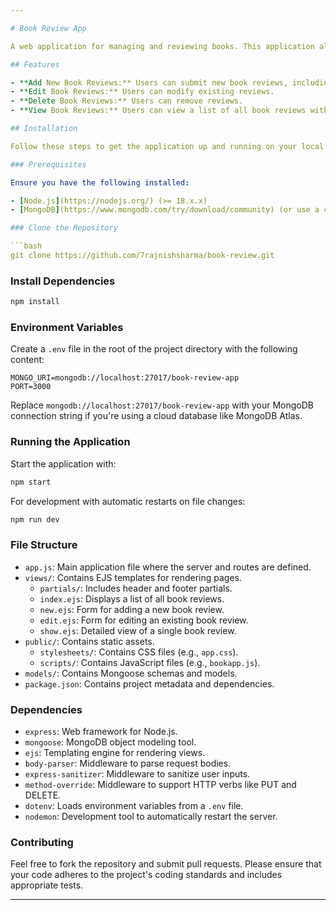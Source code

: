 ```yaml
---

# Book Review App

A web application for managing and reviewing books. This application allows users to add, edit, delete, and view book reviews. It is built with Node.js, Express, and MongoDB, and uses Semantic UI for styling.

## Features

- **Add New Book Reviews:** Users can submit new book reviews, including title, cover image URL, summary, and rating.
- **Edit Book Reviews:** Users can modify existing reviews.
- **Delete Book Reviews:** Users can remove reviews.
- **View Book Reviews:** Users can view a list of all book reviews with options to see detailed information.

## Installation

Follow these steps to get the application up and running on your local machine.

### Prerequisites

Ensure you have the following installed:

- [Node.js](https://nodejs.org/) (>= 18.x.x)
- [MongoDB](https://www.mongodb.com/try/download/community) (or use a cloud database like MongoDB Atlas)

### Clone the Repository

```bash
git clone https://github.com/7rajnishsharma/book-review.git
```

### Install Dependencies

```bash
npm install
```

### Environment Variables

Create a `.env` file in the root of the project directory with the following content:

```plaintext
MONGO_URI=mongodb://localhost:27017/book-review-app
PORT=3000
```

Replace `mongodb://localhost:27017/book-review-app` with your MongoDB connection string if you're using a cloud database like MongoDB Atlas. 

### Running the Application

Start the application with:

```bash
npm start
```

For development with automatic restarts on file changes:

```bash
npm run dev
```

### File Structure

- `app.js`: Main application file where the server and routes are defined.
- `views/`: Contains EJS templates for rendering pages.
  - `partials/`: Includes header and footer partials.
  - `index.ejs`: Displays a list of all book reviews.
  - `new.ejs`: Form for adding a new book review.
  - `edit.ejs`: Form for editing an existing book review.
  - `show.ejs`: Detailed view of a single book review.
- `public/`: Contains static assets.
  - `stylesheets/`: Contains CSS files (e.g., `app.css`).
  - `scripts/`: Contains JavaScript files (e.g., `bookapp.js`).
- `models/`: Contains Mongoose schemas and models.
- `package.json`: Contains project metadata and dependencies.

### Dependencies

- `express`: Web framework for Node.js.
- `mongoose`: MongoDB object modeling tool.
- `ejs`: Templating engine for rendering views.
- `body-parser`: Middleware to parse request bodies.
- `express-sanitizer`: Middleware to sanitize user inputs.
- `method-override`: Middleware to support HTTP verbs like PUT and DELETE.
- `dotenv`: Loads environment variables from a `.env` file.
- `nodemon`: Development tool to automatically restart the server.

### Contributing

Feel free to fork the repository and submit pull requests. Please ensure that your code adheres to the project's coding standards and includes appropriate tests.

---
```

